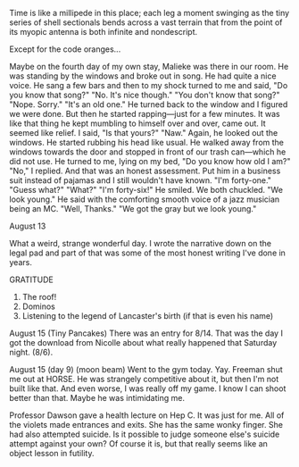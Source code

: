Time is like a millipede in this place; each leg a moment swinging as the tiny series of shell sectionals bends across a vast terrain that from the point of its myopic antenna is both infinite and nondescript.

Except for the code oranges...

Maybe on the fourth day of my own stay, Malieke was there in our room. He was standing by the windows and broke out in song. He had quite a nice voice. He sang a few bars and then to my shock turned to me and said, "Do you know that song?"
"No. It's nice though."
"You don't know that song?"
"Nope. Sorry."
"It's an old one."
He turned back to the window and I figured we were done. But then he started rapping—just for a few minutes. It was like that thing he kept mumbling to himself over and over, came out. It seemed like relief.
I said, "Is that yours?"
"Naw."
Again, he looked out the windows. He started rubbing his head like usual. He walked away from the windows towards the door and stopped in front of our trash can—which he did not use. He turned to me, lying on my bed, "Do you know how old I am?"
"No," I replied. And that was an honest assessment. Put him in a business suit instead of pajamas and I still wouldn't have known.
"I'm forty-one."
"Guess what?"
"What?"
"I'm forty-six!"
He smiled. We both chuckled. "We look young." He said with the comforting smooth voice of a jazz musician being an MC.
"Well, Thanks."
"We got the gray but we look young."



August 13

What a weird, strange wonderful day. I wrote the narrative down on the legal pad and part of that was some of the most honest writing I've done in years.

GRATITUDE
1. The roof!
2. Dominos
3. Listening to the legend of Lancaster's birth (if that is even his name)

August 15 (Tiny Pancakes)
There was an entry for 8/14. That was the day I got the download from Nicolle about what really happened that Saturday night. (8/6).

August 15 (day 9) (moon beam)
Went to the gym today. Yay. Freeman shut me out at HORSE. He was strangely competitive about it, but then I'm not built like that. And even worse, I was really off my game. I know I can shoot better than that. Maybe he was intimidating me.

Professor Dawson gave a health lecture on Hep C. It was just for me. All of the violets made entrances and exits.
She has the same wonky finger.
She had also attempted suicide. Is it possible to judge someone else's suicide attempt against your own? Of course it is, but that really seems like an object lesson in futility.